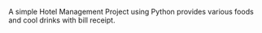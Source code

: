 A simple Hotel Management Project using Python provides various foods and cool drinks with bill receipt.
